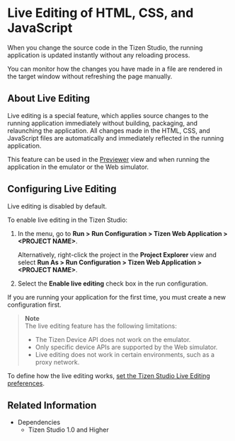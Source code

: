 # Live Editing of HTML, CSS, and JavaScript

When you change the source code in the Tizen Studio, the running application is updated instantly without any reloading process.

You can monitor how the changes you have made in a file are rendered in the target window without refreshing the page manually.

<a name="about"></a>
## About Live Editing

Live editing is a special feature, which applies source changes to the running application immediately without building, packaging, and relaunching the application. All changes made in the HTML, CSS, and JavaScript files are automatically and immediately reflected in the running application.

This feature can be used in the [Previewer](previewer.md) view and when running the application in the emulator or the Web simulator.

<a name="prerequisites"></a>
## Configuring Live Editing

Live editing is disabled by default.

To enable live editing in the Tizen Studio:

1. In the menu, go to **Run > Run Configuration > Tizen Web Application > \<PROJECT NAME>**.

   Alternatively, right-click the project in the **Project Explorer** view and select **Run As > Run Configuration > Tizen Web Application > \<PROJECT NAME>**.

2. Select the **Enable live editing** check box in the run configuration.

If you are running your application for the first time, you must create a new configuration first.

> **Note**  
> The live editing feature has the following limitations:
> - The Tizen Device API does not work on the emulator.
> - Only specific device APIs are supported by the Web simulator.
> - Live editing does not work in certain environments, such as a proxy network.

To define how the live editing works, [set the Tizen Studio Live Editing preferences](ide-preferences.md#live).

## Related Information
- Dependencies
  - Tizen Studio 1.0 and Higher
